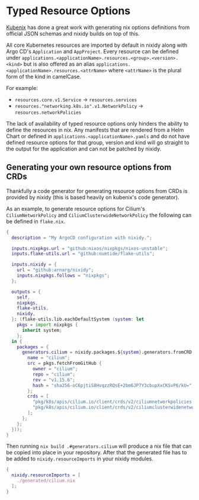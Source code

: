 # Typed Resource Options

[Kubenix](https://github.com/hall/kubenix/) has done a great work with generating nix options definitions from official JSON schemas and nixidy builds on top of this.

All core Kubernetes resources are imported by default in nixidy along with Argo CD's `Application` and `AppProject`. Every resource can be defined under `applications.<applicationName>.resources.<group>.<version>.<kind>` but is also offered as an alias `applications.<applicationName>.resources.<attrName>` where `<attrName>` is the plural form of the kind in camelCase.

For example:

- `resources.core.v1.Service` -> `resources.services`
- `resources."networking.k8s.io".v1.NetworkPolicy` -> `resources.networkPolicies`

The lack of availability of typed resource options only hinders the ability to define the resources in nix. Any manifests that are rendered from a Helm Chart or defined in `applications.<applicationName>.yamls` and do not have defined resource options for that group, version and kind will go straight to the output for the application and can not be patched by nixidy.

## Generating your own resource options from CRDs

Thankfully a code generator for generating resource options from CRDs is provided by nixidy (this is based heavily on kubenix's code generator).

As an example, to generate resource options for Cilium's `CiliumNetworkPolicy` and `CiliumClusterwideNetworkPolicy` the following can be defined in `flake.nix`.

```nix title="flake.nix"
{
  description = "My ArgoCD configuration with nixidy.";

  inputs.nixpkgs.url = "github:nixos/nixpkgs/nixos-unstable";
  inputs.flake-utils.url = "github:numtide/flake-utils";

  inputs.nixidy = {
    url = "github:arnarg/nixidy";
    inputs.nixpkgs.follows = "nixpkgs";
  };

  outputs = {
    self,
    nixpkgs,
    flake-utils,
    nixidy,
  }: (flake-utils.lib.eachDefaultSystem (system: let
    pkgs = import nixpkgs {
      inherit system;
    };
  in {
    packages = {
      generators.cilium = nixidy.packages.${system}.generators.fromCRD {
        name = "cilium";
        src = pkgs.fetchFromGitHub {
          owner = "cilium";
          repo = "cilium";
          rev = "v1.15.6";
          hash = "sha256-oC6pjtiS8HvqzzRQsE+2bm6JP7Y3cbupXxCKSvP6/kU=";
        };
        crds = [
          "pkg/k8s/apis/cilium.io/client/crds/v2/ciliumnetworkpolicies.yaml"
          "pkg/k8s/apis/cilium.io/client/crds/v2/ciliumclusterwidenetworkpolicies.yaml"
        ];
      };
    };
  }));
}
```

Then running `nix build .#generators.cilium` will produce a nix file that can be copied into place in your repository. After that the generated file has to be added to `nixidy.resourceImports` in your nixidy modules.

```nix title="env/dev.nix"
{
  nixidy.resourceImports = [
    ./generated/cilium.nix
  ];
}
```
